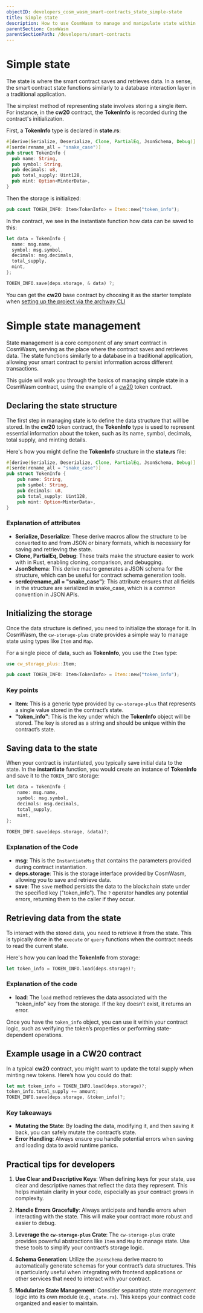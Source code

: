 ```yaml
---
objectID: developers_cosm_wasm_smart-contracts_state_simple-state
title: Simple state
description: How to use CosmWasm to manage and manipulate state within a smart contract
parentSection: CosmWasm
parentSectionPath: /developers/smart-contracts
---
```


# Simple state

The state is where the smart contract saves and retrieves data. In a sense, the smart contract state functions similarly to a database interaction layer in a traditional application.

The simplest method of representing state involves storing a single item. For instance, in the **cw20** contract, the **TokenInfo** is recorded during the contract's initialization.

First, a **TokenInfo** type is declared in **state.rs**:

```rust
#[derive(Serialize, Deserialize, Clone, PartialEq, JsonSchema, Debug)]
#[serde(rename_all = "snake_case")]
pub struct TokenInfo {
  pub name: String,
  pub symbol: String,
  pub decimals: u8,
  pub total_supply: Uint128,
  pub mint: Option<MinterData>,
}
```

Then the storage is initialized:

```rust
pub const TOKEN_INFO: Item<TokenInfo> = Item::new("token_info");
```

In the contract, we see in the instantiate function how data can be saved to this:

```rust
let data = TokenInfo {
  name: msg.name,
  symbol: msg.symbol,
  decimals: msg.decimals,
  total_supply,
  mint,
};

TOKEN_INFO.save(deps.storage, & data) ?;
```

You can get the **cw20** base contract by choosing it as the starter template when [setting up the project via the archway CLI](/developers/getting-started/setup)







# Simple state management

State management is a core component of any smart contract in CosmWasm, serving as the place where the contract saves and retrieves data. The state functions similarly to a database in a traditional application, allowing your smart contract to persist information across different transactions.

This guide will walk you through the basics of managing simple state in a CosmWasm contract, using the example of a [cw20](https://github.com/CosmWasm/cw-plus/blob/main/packages/cw20/README.md) token contract.

## Declaring the state structure

The first step in managing state is to define the data structure that will be stored. In the **cw20** token contract, the **TokenInfo** type is used to represent essential information about the token, such as its name, symbol, decimals, total supply, and minting details.

Here's how you might define the **TokenInfo** structure in the **state.rs** file:

```rust
#[derive(Serialize, Deserialize, Clone, PartialEq, JsonSchema, Debug)]
#[serde(rename_all = "snake_case")]
pub struct TokenInfo {
    pub name: String,
    pub symbol: String,
    pub decimals: u8,
    pub total_supply: Uint128,
    pub mint: Option<MinterData>,
}
```

### Explanation of attributes

- **Serialize, Deserialize**: These derive macros allow the structure to be converted to and from JSON or binary formats, which is necessary for saving and retrieving the state.
- **Clone, PartialEq, Debug**: These traits make the structure easier to work with in Rust, enabling cloning, comparison, and debugging.
- **JsonSchema**: This derive macro generates a JSON schema for the structure, which can be useful for contract schema generation tools.
- **serde(rename_all = "snake_case")**: This attribute ensures that all fields in the structure are serialized in snake_case, which is a common convention in JSON APIs.

## Initializing the storage

Once the data structure is defined, you need to initialize the storage for it. In CosmWasm, the `cw-storage-plus` crate provides a simple way to manage state using types like `Item` and `Map`.

For a single piece of data, such as **TokenInfo**, you use the `Item` type:

```rust
use cw_storage_plus::Item;

pub const TOKEN_INFO: Item<TokenInfo> = Item::new("token_info");
```

### Key points

- **Item**: This is a generic type provided by `cw-storage-plus` that represents a single value stored in the contract’s state.
- **"token_info"**: This is the key under which the **TokenInfo** object will be stored. The key is stored as a string and should be unique within the contract’s state.

## Saving data to the state

When your contract is instantiated, you typically save initial data to the state. In the **instantiate** function, you would create an instance of **TokenInfo** and save it to the `TOKEN_INFO` storage:

```rust
let data = TokenInfo {
    name: msg.name,
    symbol: msg.symbol,
    decimals: msg.decimals,
    total_supply,
    mint,
};

TOKEN_INFO.save(deps.storage, &data)?;
```

### Explanation of the Code

- **msg**: This is the `InstantiateMsg` that contains the parameters provided during contract instantiation.
- **deps.storage**: This is the storage interface provided by CosmWasm, allowing you to save and retrieve data.
- **save**: The `save` method persists the data to the blockchain state under the specified key ("token_info"). The `?` operator handles any potential errors, returning them to the caller if they occur.

## Retrieving data from the state

To interact with the stored data, you need to retrieve it from the state. This is typically done in the `execute` or `query` functions when the contract needs to read the current state.

Here's how you can load the **TokenInfo** from storage:

```rust
let token_info = TOKEN_INFO.load(deps.storage)?;
```

### Explanation of the code

- **load**: The `load` method retrieves the data associated with the "token_info" key from the storage. If the key doesn’t exist, it returns an error.

Once you have the `token_info` object, you can use it within your contract logic, such as verifying the token’s properties or performing state-dependent operations.

## Example usage in a CW20 contract

In a typical **cw20** contract, you might want to update the total supply when minting new tokens. Here’s how you could do that:

```rust
let mut token_info = TOKEN_INFO.load(deps.storage)?;
token_info.total_supply += amount;
TOKEN_INFO.save(deps.storage, &token_info)?;
```

### Key takeaways

- **Mutating the State**: By loading the data, modifying it, and then saving it back, you can safely mutate the contract’s state.
- **Error Handling**: Always ensure you handle potential errors when saving and loading data to avoid runtime panics.

## Practical tips for developers

1. **Use Clear and Descriptive Keys**: When defining keys for your state, use clear and descriptive names that reflect the data they represent. This helps maintain clarity in your code, especially as your contract grows in complexity.

2. **Handle Errors Gracefully**: Always anticipate and handle errors when interacting with the state. This will make your contract more robust and easier to debug.

3. **Leverage the `cw-storage-plus` Crate**: The `cw-storage-plus` crate provides powerful abstractions like `Item` and `Map` to manage state. Use these tools to simplify your contract’s storage logic.

4. **Schema Generation**: Utilize the `JsonSchema` derive macro to automatically generate schemas for your contract’s data structures. This is particularly useful when integrating with frontend applications or other services that need to interact with your contract.

5. **Modularize State Management**: Consider separating state management logic into its own module (e.g., `state.rs`). This keeps your contract code organized and easier to maintain.